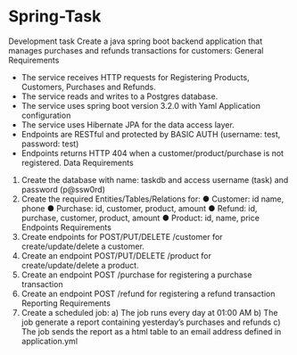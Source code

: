 # Spring-Task

Development task
Create a java spring boot backend application that manages purchases and refunds
transactions for customers:
General Requirements
- The service receives HTTP requests for Registering Products, Customers, Purchases
and Refunds.
- The service reads and writes to a Postgres database.
- The service uses spring boot version 3.2.0 with Yaml Application configuration
- The service uses Hibernate JPA for the data access layer.
- Endpoints are RESTful and protected by BASIC AUTH (username: test, password: test)
- Endpoints returns HTTP 404 when a customer/product/purchase is not registered.
Data Requirements
1) Create the database with name: taskdb and access username (task) and password
(p@ssw0rd)
2) Create the required Entities/Tables/Relations for:
● Customer: id name, phone
● Purchase: id, customer, product, amount
● Refund: id, purchase, customer, product, amount
● Product: id, name, price
Endpoints Requirements
1) Create endpoints for POST/PUT/DELETE /customer for create/update/delete a
customer.
2) Create an endpoint POST/PUT/DELETE /product for create/update/delete a product.
3) Create an endpoint POST /purchase for registering a purchase transaction
4) Create an endpoint POST /refund for registering a refund transaction
Reporting Requirements
1) Create a scheduled job:
a) The job runs every day at 01:00 AM
b) The job generate a report containing yesterday’s purchases and refunds
c) The job sends the report as a html table to an email address defined in
application.yml
